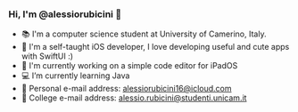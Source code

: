 ### Hi, I'm @alessiorubicini 👋

- 📚 I'm a computer science student at University of Camerino, Italy.
- 📱 I'm a self-taught iOS developer, I love developing useful and cute apps with SwiftUI :)
- 🔭 I'm currently working on a simple code editor for iPadOS
- 💻 I’m currently learning Java
- 📧 Personal e-mail address: alessiorubicini16@icloud.com
- 📧 College e-mail address: alessio.rubicini@studenti.unicam.it

<!--
**alessiorubicini/alessiorubicini** is a ✨ _special_ ✨ repository because its `README.md` (this file) appears on your GitHub profile.

Here are some ideas to get you started:

- 🔭 I’m currently working on ...
- 🌱 I’m currently learning ...
- 👯 I’m looking to collaborate on ...
- 🤔 I’m looking for help with ...
- 💬 Ask me about ...
- 📫 How to reach me: ...
- 😄 Pronouns: ...
- ⚡ Fun fact: ...
-->
